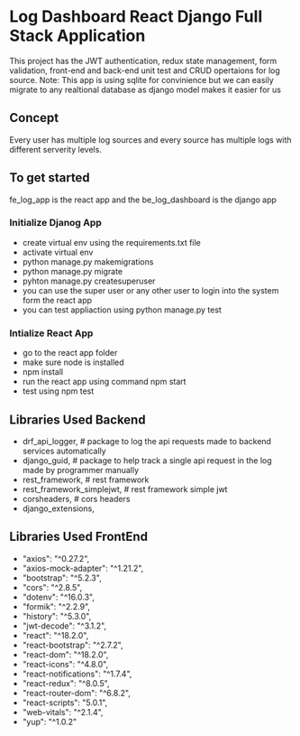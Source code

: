 # Log Dashboard React Django Full Stack Application

This project has the JWT authentication, redux state management, form validation, front-end and back-end unit test and CRUD opertaions for log source.
Note: This app is using sqlite for convinience but we can easily migrate to any realtional database as django model makes it easier for us

## Concept

Every user has multiple log sources and every source has multiple logs with different serverity levels.

## To get started

fe_log_app is the react app and the be_log_dashboard is the django app

### Initialize Djanog App

- create virtual env using the requirements.txt file
- activate virtual env
- python manage.py makemigrations
- python manage.py migrate
- pyhton manage.py createsuperuser
- you can use the super user or any other user to login into the system form the react app
- you can test appliaction using python manage.py test

### Intialize React App

- go to the react app folder
- make sure node is installed
- npm install
- run the react app using command npm start
- test using npm test

## Libraries Used Backend

- drf_api_logger, # package to log the api requests made to backend services automatically
- django_guid, # package to help track a single api request in the log made by programmer manually
- rest_framework, # rest framework
- rest_framework_simplejwt, # rest framework simple jwt
- corsheaders, # cors headers
- django_extensions,

## Libraries Used FrontEnd

- "axios": "^0.27.2",
- "axios-mock-adapter": "^1.21.2",
- "bootstrap": "^5.2.3",
- "cors": "^2.8.5",
- "dotenv": "^16.0.3",
- "formik": "^2.2.9",
- "history": "^5.3.0",
- "jwt-decode": "^3.1.2",
- "react": "^18.2.0",
- "react-bootstrap": "^2.7.2",
- "react-dom": "^18.2.0",
- "react-icons": "^4.8.0",
- "react-notifications": "^1.7.4",
- "react-redux": "^8.0.5",
- "react-router-dom": "^6.8.2",
- "react-scripts": "5.0.1",
- "web-vitals": "^2.1.4",
- "yup": "^1.0.2"
